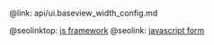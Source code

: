 @link: api/ui.baseview_width_config.md

@seolinktop: [js framework](https://webix.com)
@seolink: [javascript form](https://webix.com/widget/form/)